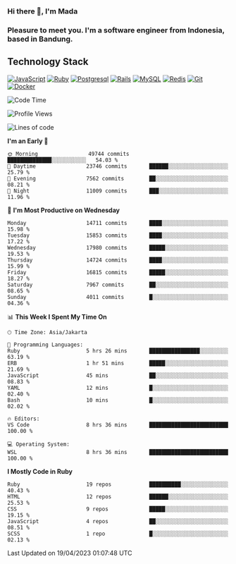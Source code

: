 ### Hi there 👋, I'm Mada
### Pleasure to meet you. I'm a software engineer from Indonesia, based in Bandung.

## Technology Stack

[![JavaScript](https://img.shields.io/badge/-JavaScript-%23F7DF1C?style=flat-square&logo=javascript&logoColor=000000&labelColor=%23F7DF1C&color=%23FFCE5A)](https://www.javascript.com/)
[![Ruby](https://img.shields.io/badge/Ruby-CC342D?style=flat-square&logo=ruby&logoColor=white)](https://www.ruby-lang.org/en/)
[![Postgresql](https://img.shields.io/badge/PostgreSQL-316192?style=flat-square&logo=postgresql&logoColor=ffffff)](https://www.postgresql.org/)
[![Rails](https://img.shields.io/badge/Ruby_on_Rails-CC0000?style=flat-square&logo=ruby-on-rails&logoColor=white)](https://rubyonrails.org/)
[![MySQL](https://img.shields.io/badge/-MySQL-4479A1?style=flat-square&logo=MySQL&logoColor=ffffff)](https://www.mysql.com/)
[![Redis](https://img.shields.io/badge/-Redis-DC382D?style=flat-square&logo=Redis&logoColor=ffffff)](https://redis.io/)
[![Git](https://img.shields.io/badge/-Git-%23F05032?style=flat-square&logo=git&logoColor=%23ffffff)](https://git-scm.com/)
[![Docker](https://img.shields.io/badge/-Docker-2496ED?style=flat-square&logo=docker&logoColor=ffffff)](https://www.docker.com/)
<!--
**madaarya/madaarya** is a ✨ _special_ ✨ repository because its `README.md` (this file) appears on your GitHub profile.

Here are some ideas to get you started:

- 🔭 I’m currently working on ...
- 🌱 I’m currently learning ...
- 👯 I’m looking to collaborate on ...
- 🤔 I’m looking for help with ...
- 💬 Ask me about ...
- 📫 How to reach me: ...
- 😄 Pronouns: ...
- ⚡ Fun fact: ...
-->
<!--START_SECTION:waka-->
![Code Time](http://img.shields.io/badge/Code%20Time-5%2C336%20hrs%2054%20mins-blue)

![Profile Views](http://img.shields.io/badge/Profile%20Views-0-blue)

![Lines of code](https://img.shields.io/badge/From%20Hello%20World%20I%27ve%20Written-35.7%20million%20lines%20of%20code-blue)

**I'm an Early 🐤** 

```text
🌞 Morning                49744 commits       ██████████████░░░░░░░░░░░   54.03 % 
🌆 Daytime                23746 commits       ██████░░░░░░░░░░░░░░░░░░░   25.79 % 
🌃 Evening                7562 commits        ██░░░░░░░░░░░░░░░░░░░░░░░   08.21 % 
🌙 Night                  11009 commits       ███░░░░░░░░░░░░░░░░░░░░░░   11.96 % 
```
📅 **I'm Most Productive on Wednesday** 

```text
Monday                   14711 commits       ████░░░░░░░░░░░░░░░░░░░░░   15.98 % 
Tuesday                  15853 commits       ████░░░░░░░░░░░░░░░░░░░░░   17.22 % 
Wednesday                17980 commits       █████░░░░░░░░░░░░░░░░░░░░   19.53 % 
Thursday                 14724 commits       ████░░░░░░░░░░░░░░░░░░░░░   15.99 % 
Friday                   16815 commits       █████░░░░░░░░░░░░░░░░░░░░   18.27 % 
Saturday                 7967 commits        ██░░░░░░░░░░░░░░░░░░░░░░░   08.65 % 
Sunday                   4011 commits        █░░░░░░░░░░░░░░░░░░░░░░░░   04.36 % 
```


📊 **This Week I Spent My Time On** 

```text
🕑︎ Time Zone: Asia/Jakarta

💬 Programming Languages: 
Ruby                     5 hrs 26 mins       ████████████████░░░░░░░░░   63.19 % 
ERB                      1 hr 51 mins        █████░░░░░░░░░░░░░░░░░░░░   21.69 % 
JavaScript               45 mins             ██░░░░░░░░░░░░░░░░░░░░░░░   08.83 % 
YAML                     12 mins             █░░░░░░░░░░░░░░░░░░░░░░░░   02.40 % 
Bash                     10 mins             █░░░░░░░░░░░░░░░░░░░░░░░░   02.02 % 

🔥 Editors: 
VS Code                  8 hrs 36 mins       █████████████████████████   100.00 % 

💻 Operating System: 
WSL                      8 hrs 36 mins       █████████████████████████   100.00 % 
```

**I Mostly Code in Ruby** 

```text
Ruby                     19 repos            ██████████░░░░░░░░░░░░░░░   40.43 % 
HTML                     12 repos            ██████░░░░░░░░░░░░░░░░░░░   25.53 % 
CSS                      9 repos             █████░░░░░░░░░░░░░░░░░░░░   19.15 % 
JavaScript               4 repos             ██░░░░░░░░░░░░░░░░░░░░░░░   08.51 % 
SCSS                     1 repo              █░░░░░░░░░░░░░░░░░░░░░░░░   02.13 % 
```




 Last Updated on 19/04/2023 01:07:48 UTC
<!--END_SECTION:waka-->
